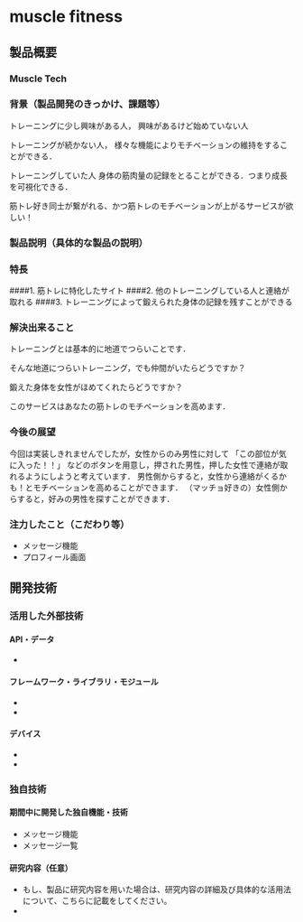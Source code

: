 # muscle fitness
## 製品概要
### Muscle Tech

### 背景（製品開発のきっかけ、課題等）

トレーニングに少し興味がある人，
興味があるけど始めていない人

トレーニングが続かない人，
様々な機能によりモチベーションの維持をすることができる．

トレーニングしていた人
身体の筋肉量の記録をとることができる．つまり成長を可視化できる．

筋トレ好き同士が繋がれる、かつ筋トレのモチベーションが上がるサービスが欲しい！	

### 製品説明（具体的な製品の説明）
### 特長
####1. 筋トレに特化したサイト 
####2. 他のトレーニングしている人と連絡が取れる
####3. トレーニングによって鍛えられた身体の記録を残すことができる

### 解決出来ること

トレーニングとは基本的に地道でつらいことです．

そんな地道につらいトレーニング，でも仲間がいたらどうですか？

鍛えた身体を女性がほめてくれたらどうですか？


このサービスはあなたの筋トレのモチベーションを高めます．

### 今後の展望

今回は実装しきれませんでしたが，女性からのみ男性に対して
「この部位が気に入った！！」
などのボタンを用意し，押された男性，押した女性で連絡が取れるようにしようと考えています．
男性側からすると，女性から連絡がくるかも！とモチベーションを高めることができます．
（マッチョ好きの）女性側からすると，好みの男性を探すことができます．

### 注力したこと（こだわり等）
* メッセージ機能
* プロフィール画面

## 開発技術

### 活用した外部技術

#### API・データ 
* 

#### フレームワーク・ライブラリ・モジュール
* 
* 

#### デバイス
* 
* 

### 独自技術

#### 期間中に開発した独自機能・技術
* メッセージ機能
* メッセージ一覧

#### 研究内容（任意）
* もし、製品に研究内容を用いた場合は、研究内容の詳細及び具体的な活用法について、こちらに記載をしてください。
* 

